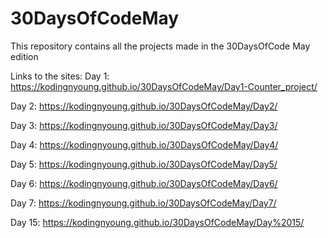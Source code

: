 # 30DaysOfCodeMay
This repository contains all the projects made in the 30DaysOfCode May edition

Links to the sites:
Day 1:  https://kodingnyoung.github.io/30DaysOfCodeMay/Day1-Counter_project/

Day 2: https://kodingnyoung.github.io/30DaysOfCodeMay/Day2/

Day 3: https://kodingnyoung.github.io/30DaysOfCodeMay/Day3/

Day 4: https://kodingnyoung.github.io/30DaysOfCodeMay/Day4/

Day 5: https://kodingnyoung.github.io/30DaysOfCodeMay/Day5/

Day 6: https://kodingnyoung.github.io/30DaysOfCodeMay/Day6/

Day 7: https://kodingnyoung.github.io/30DaysOfCodeMay/Day7/

Day 15: https://kodingnyoung.github.io/30DaysOfCodeMay/Day%2015/
